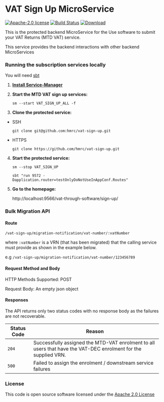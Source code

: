 VAT Sign Up MicroService
====================================
[![Apache-2.0 license](http://img.shields.io/badge/license-Apache-brightgreen.svg)](http://www.apache.org/licenses/LICENSE-2.0.html)
[![Build Status](https://travis-ci.org/hmrc/vat-sign-up.svg?branch=master)](https://travis-ci.org/hmrc/vat-sign-up) [ ![Download](https://api.bintray.com/packages/hmrc/releases/vat-sign-up/images/download.svg) ](https://bintray.com/hmrc/releases/vat-sign-up/_latestVersion)

This is the protected backend MicroService for the Use software to submit your VAT Returns (MTD VAT) service.

This service provides the backend interactions with other backend MicroServices

### Running the subscription services locally

You will need [sbt](http://www.scala-sbt.org/)

1) **[Install Service-Manager](https://github.com/hmrc/service-manager/wiki/Install#install-service-manager)**


2) **Start the MTD VAT sign up services:**

   `sm --start VAT_SIGN_UP_ALL -f`


3) **Clone the protected service:**

  - SSH

     `git clone git@github.com:hmrc/vat-sign-up.git`

  - HTTPS

     `git clone https://github.com/hmrc/vat-sign-up.git`


4) **Start the protected service:**
   
   `sm --stop VAT_SIGN_UP`

   `sbt "run 9572 -Dapplication.router=testOnlyDoNotUseInAppConf.Routes"`
   

5) **Go to the homepage:**

   http://localhost:9566/vat-through-software/sign-up/
   
### Bulk Migration API

#### Route
 
`/vat-sign-up/migration-notification/vat-number/:vatNumber`

where `:vatNumber` is a VRN (that has been migrated) that the calling service must provide as shown in the example below.

e.g `/vat-sign-up/migration-notification/vat-number/123456789`

#### Request Method and Body

HTTP Methods Supported: POST

Request Body: An empty json object

#### Responses

The API returns only two status codes with no response body as the failures are not recoverable.

|Status Code | Reason
|------------| -----------------
| ```204```  | Successfully assigned the MTD-VAT enrolment to all users that have the VAT-DEC enrolment for the supplied VRN.
| ```500```  | Failed to assign the enrolment / downstream service failures

### License

This code is open source software licensed under the [Apache 2.0 License]("http://www.apache.org/licenses/LICENSE-2.0.html" )

